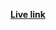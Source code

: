 <a href="https://portfolio-luz99etuu-shreyas-projects-39ffdbcf.vercel.app/" style="font-size:'800px'; font-weight:600"><b>Live link</b></a>
